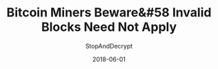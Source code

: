 ---
layout: writing
title: Bitcoin Miners Beware&#58 Invalid Blocks Need Not Apply
date: 2018-06-01
categories: ['Bitcoin']
author: ['StopAndDecrypt']
excerpt: Bitcoin is an impenetrable fortress of validation.
external_url: https://hackernoon.com/bitcoin-miners-beware-invalid-blocks-need-not-apply-51c293ee278b
---